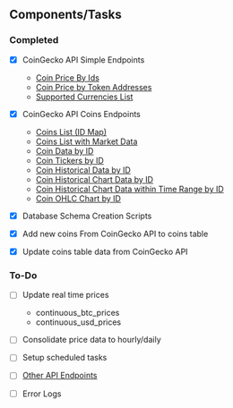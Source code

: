 ## Components/Tasks
### Completed 
- [X] CoinGecko API Simple Endpoints
  - [Coin Price By Ids](https://docs.coingecko.com/v3.0.1/reference/simple-price)
  - [Coin Price by Token Addresses](https://docs.coingecko.com/v3.0.1/reference/simple-token-price)
  - [Supported Currencies List](https://docs.coingecko.com/v3.0.1/reference/simple-supported-currencies)
     
- [X] CoinGecko API Coins Endpoints
  - [Coins List (ID Map)](https://docs.coingecko.com/v3.0.1/reference/coins-list)
  - [Coins List with Market Data](https://docs.coingecko.com/v3.0.1/reference/coins-markets)
  - [Coin Data by ID](https://docs.coingecko.com/v3.0.1/reference/coins-markets)
  - [Coin Tickers by ID](https://docs.coingecko.com/v3.0.1/reference/coins-id-tickers)
  - [Coin Historical Data by ID](https://docs.coingecko.com/v3.0.1/reference/coins-id-history)
  - [Coin Historical Chart Data by ID](https://docs.coingecko.com/v3.0.1/reference/coins-id-market-chart)
  - [Coin Historical Chart Data within Time Range by ID](https://docs.coingecko.com/v3.0.1/reference/coins-id-market-chart-range)
  - [Coin OHLC Chart by ID](https://docs.coingecko.com/v3.0.1/reference/coins-id-ohlc)
     
- [X] Database Schema Creation Scripts

- [X] Add new coins From CoinGecko API to coins table

- [X] Update coins table data from CoinGecko API

### To-Do
- [ ] Update real time prices
  - continuous_btc_prices
  - continuous_usd_prices
- [ ] Consolidate price data to hourly/daily
- [ ] Setup scheduled tasks
- [ ] [Other API Endpoints](https://docs.coingecko.com/v3.0.1/reference/endpoint-overview)
- [ ] Error Logs

